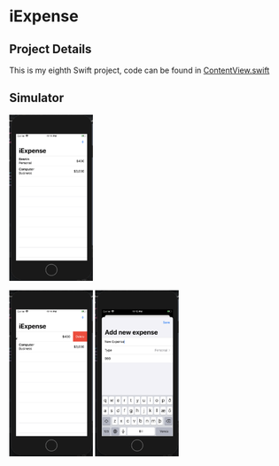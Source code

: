# iExpense


## Project Details
This is my eighth Swift project, code can be found in [ContentView.swift](https://github.com/KristinnGodfrey/iExpense/blob/master/iExpense/ContentView.swift)
                                                                        

## Simulator
<p align="left">
  <img src="/p1.png" width="30%" /> 
</p>
<p align="left">
  <img src="/p2.png" width="30%" /> 
  <img src="/p3.png" width="30%" /> 
</p>
